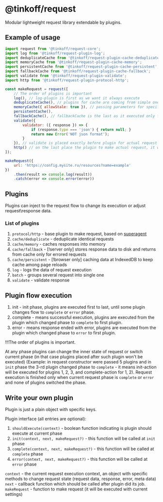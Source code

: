 # @tinkoff/request
Modular lightweight request library extendable by plugins.

## Example of usage
```javascript
import request from '@tinkoff/request-core';
import log from '@tinkoff/request-plugin-log';
import deduplicateCache from '@tinkoff/request-plugin-cache-deduplicate';
import memoryCache from '@tinkoff/request-plugin-cache-memory';
import persistentCache from '@tinkoff/request-plugin-cache-persistent';
import fallbackCache from '@tinkoff/request-plugin-cache-fallback';
import validate from '@tinkoff/request-plugin-validate';
import http from '@tinkoff/request-plugin-protocol-http';

const makeRequest = request([
    // The order of plugins is important
    log(), // log-plugin is first as we want it always execute
    deduplicateCache(), // plugins for cache are coming from simple one to complex as if simple cache has cached value - it will be returned and the others plugins won't be called
    memoryCache({ allowStale: true }), // passing parameters for specific plugin, see plugin docs
    persistentCache(),
    fallbackCache(), // fallbackCache is the last as it executed only for errored requests
    validate({
        validator: ({ response }) => {
            if (response.type === 'json') { return null; }
            return new Error('NOT json format');
        }
    }), // validate is placed exactly before plugin for actual request since there is no point to validate values from caches
    http() // on the last place the plugin to make actual request, it will be executed only if no plugin before changed the flow of request
]);

makeRequest({
    url: 'https://config.mysite.ru/resources?name=example'
})
    .then(result => console.log(result))
    .catch(error => console.error(error))
```

## Plugins
Plugins can inject to the request flow to change its execution or adjust request\response data.
### List of plugins
1. `protocol/http` - base plugin to make request, based on [superagent](https://www.npmjs.com/package/superagent)
1. `cache/deduplicate` - deduplicate identical requests
1. `cache/memory` - caches responses into memory
1. `cache/fallback` - [!server only] stores response data to disk and returns from cache only for errored requests
1. `cache/persistent` - [!browser only] caching data at IndexedDB to keep cache among page reloads
1. `log` - logs the data of request execution
1. `batch` - groups several request into single one
1. `validate` - validate response

## Plugin flow execution
1. init - init phase, plugins are executed first to last, until some plugin changes flow to `complete` or `error` phase.
1. complete - means successful execution, plugins are executed from the plugin which changed phase to `complete` to first plugin.
1. error - means response ended with error, plugins are executed from the plugin which changed phase to `error` to first plugin.

!!!The order of plugins is important.

At any phase plugins can change the inner state of request or switch current phase (in that case plugins placed after such plugin won't be executed)
(Example: in request constructor were passed 5 plugins and in `init` phase the 3-rd plugin changed phase to `complete` - it means init-action will be executed for plugins 1, 2, 3, and complete-action for 1, 2).
Request execution is finished only when current request phase is `complete` or `error` and none of plugins switched the phase.

## Write your own plugin
Plugin is just a plain object with specific keys.

Plugin interface (all entries are optional):
1. `shouldExecute(context)` - boolean function indicating is plugin should execute at current phase
1. `init(context, next, makeRequest?)` - this function will be called at `init` phase
1. `complete(context, next, makeRequest?)` - this function will be called at `complete` phase
1. `error(context, next, makeRequest?)` - this function will be called at `error` phase

`context` - the current request execution context, an object with specific methods to change request state (request data, response, error, meta data)
`next` - callback function which should be called after plugin did its job.
`makeRequest` - function to make request (it will be executed with current settings)
